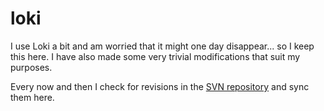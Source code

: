 loki
====

I use Loki a bit and am worried that it might one day disappear... so I keep this here. I have also made some very trivial modifications that suit my purposes.

Every now and then I check for revisions in the [SVN repository](https://loki-lib.svn.sourceforge.net/svnroot/loki-lib/trunk) and sync them here.
